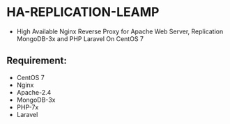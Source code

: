 # HA-REPLICATION-LEAMP

- High Available Nginx Reverse Proxy for Apache Web Server, Replication MongoDB-3x and PHP Laravel On CentOS 7

## Requirement: 
- CentOS 7
- Nginx
- Apache-2.4
- MongoDB-3x
- PHP-7x
- Laravel
